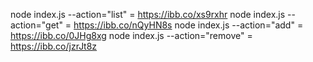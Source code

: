 node index.js --action="list" = https://ibb.co/xs9rxhr
node index.js --action="get"  = https://ibb.co/nQyHN8s
node index.js --action="add" = https://ibb.co/0JHg8xg
node index.js --action="remove" = https://ibb.co/jzrJt8z